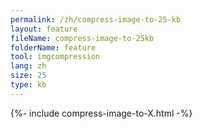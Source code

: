 ```yaml
---
permalink: /zh/compress-image-to-25-kb
layout: feature
fileName: compress-image-to-25kb
folderName: feature
tool: imgcompression
lang: zh
size: 25
type: kb
---
```


{%- include compress-image-to-X.html -%}
